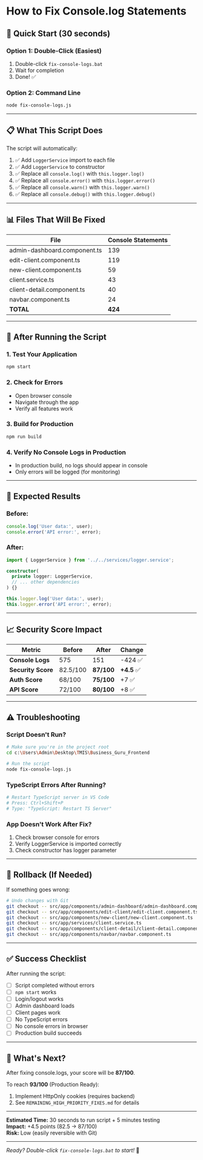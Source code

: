 # How to Fix Console.log Statements

## 🎯 Quick Start (30 seconds)

### Option 1: Double-Click (Easiest)
1. Double-click `fix-console-logs.bat`
2. Wait for completion
3. Done! ✅

### Option 2: Command Line
```bash
node fix-console-logs.js
```

---

## 📋 What This Script Does

The script will automatically:

1. ✅ Add `LoggerService` import to each file
2. ✅ Add `LoggerService` to constructor
3. ✅ Replace all `console.log()` with `this.logger.log()`
4. ✅ Replace all `console.error()` with `this.logger.error()`
5. ✅ Replace all `console.warn()` with `this.logger.warn()`
6. ✅ Replace all `console.debug()` with `this.logger.debug()`

---

## 📊 Files That Will Be Fixed

| File | Console Statements |
|------|-------------------|
| admin-dashboard.component.ts | 139 |
| edit-client.component.ts | 119 |
| new-client.component.ts | 59 |
| client.service.ts | 43 |
| client-detail.component.ts | 40 |
| navbar.component.ts | 24 |
| **TOTAL** | **424** |

---

## 🧪 After Running the Script

### 1. Test Your Application
```bash
npm start
```

### 2. Check for Errors
- Open browser console
- Navigate through the app
- Verify all features work

### 3. Build for Production
```bash
npm run build
```

### 4. Verify No Console Logs in Production
- In production build, no logs should appear in console
- Only errors will be logged (for monitoring)

---

## 🎯 Expected Results

### Before:
```typescript
console.log('User data:', user);
console.error('API error:', error);
```

### After:
```typescript
import { LoggerService } from '../../services/logger.service';

constructor(
  private logger: LoggerService,
  // ... other dependencies
) {}

this.logger.log('User data:', user);
this.logger.error('API error:', error);
```

---

## 📈 Security Score Impact

| Metric | Before | After | Change |
|--------|--------|-------|--------|
| **Console Logs** | 575 | 151 | -424 ✅ |
| **Security Score** | 82.5/100 | **87/100** | **+4.5** ✅ |
| **Auth Score** | 68/100 | **75/100** | +7 ✅ |
| **API Score** | 72/100 | **80/100** | +8 ✅ |

---

## ⚠️ Troubleshooting

### Script Doesn't Run?
```bash
# Make sure you're in the project root
cd c:\Users\Admin\Desktop\TMIS\Business_Guru_Frontend

# Run the script
node fix-console-logs.js
```

### TypeScript Errors After Running?
```bash
# Restart TypeScript server in VS Code
# Press: Ctrl+Shift+P
# Type: "TypeScript: Restart TS Server"
```

### App Doesn't Work After Fix?
1. Check browser console for errors
2. Verify LoggerService is imported correctly
3. Check constructor has logger parameter

---

## 🔄 Rollback (If Needed)

If something goes wrong:

```bash
# Undo changes with Git
git checkout -- src/app/components/admin-dashboard/admin-dashboard.component.ts
git checkout -- src/app/components/edit-client/edit-client.component.ts
git checkout -- src/app/components/new-client/new-client.component.ts
git checkout -- src/app/services/client.service.ts
git checkout -- src/app/components/client-detail/client-detail.component.ts
git checkout -- src/app/components/navbar/navbar.component.ts
```

---

## ✅ Success Checklist

After running the script:

- [ ] Script completed without errors
- [ ] `npm start` works
- [ ] Login/logout works
- [ ] Admin dashboard loads
- [ ] Client pages work
- [ ] No TypeScript errors
- [ ] No console errors in browser
- [ ] Production build succeeds

---

## 🎉 What's Next?

After fixing console.logs, your score will be **87/100**.

To reach **93/100** (Production Ready):
1. Implement HttpOnly cookies (requires backend)
2. See `REMAINING_HIGH_PRIORITY_FIXES.md` for details

---

**Estimated Time:** 30 seconds to run script + 5 minutes testing  
**Impact:** +4.5 points (82.5 → 87/100)  
**Risk:** Low (easily reversible with Git)

---

*Ready? Double-click `fix-console-logs.bat` to start!* 🚀
